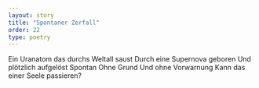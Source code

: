 ```yaml
---
layout: story
title: "Spontaner Zerfall"
order: 22
type: poetry
---
```


Ein Uranatom das durchs Weltall saust
Durch eine Supernova geboren
Und plötzlich aufgelöst
Spontan 
Ohne Grund
Und ohne Vorwarnung
Kann das einer Seele passieren?
